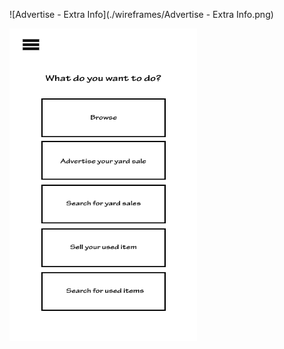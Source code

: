 ![Advertise - Extra Info](./wireframes/Advertise - Extra Info.png)

<img src="Homepage.png" width="300" height="500">

